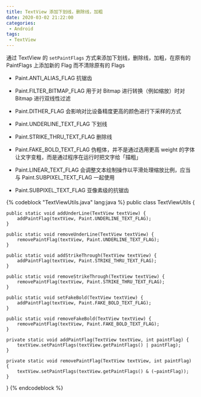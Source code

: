```yaml
---
title: TextView 添加下划线，删除线，加粗
date: 2020-03-02 21:22:00
categories: 
 - Android
tags: 
 - TextView
---
```


通过 TextView 的 `setPaintFlags` 方式来添加下划线，删除线，加粗，在原有的 PaintFlags 上添加新的 Flag 而不清除原有的 Flags

* Paint.ANTI_ALIAS_FLAG 抗锯齿

* Paint.FILTER_BITMAP_FLAG 用于对 Bitmap 进行转换（例如缩放）时对 Bitmap 进行双线性过滤

* Paint.DITHER_FLAG  会影响对比设备精度更高的颜色进行下采样的方式

* Paint.UNDERLINE_TEXT_FLAG 下划线

* Paint.STRIKE_THRU_TEXT_FLAG 删除线

* Paint.FAKE_BOLD_TEXT_FLAG 伪粗体，并不是通过选用更高 weight 的字体让文字变粗，而是通过程序在运行时把文字给「描粗」

* Paint.LINEAR_TEXT_FLAG 会调整文本绘制操作以平滑处理缩放比例，应当与 Paint.SUBPIXEL_TEXT_FLAG 一起使用

* Paint.SUBPIXEL_TEXT_FLAG 亚像素级的抗锯齿

{% codeblock "TextViewUtils.java" lang:java %}
public class TextViewUtils {

    public static void addUnderLine(TextView textView) {
        addPaintFlag(textView, Paint.UNDERLINE_TEXT_FLAG);
    }

    public static void removeUnderLine(TextView textView) {
        removePaintFlag(textView, Paint.UNDERLINE_TEXT_FLAG);
    }

    public static void addStrikeThrough(TextView textView) {
        addPaintFlag(textView, Paint.STRIKE_THRU_TEXT_FLAG);
    }

    public static void removeStrikeThrough(TextView textView) {
        removePaintFlag(textView, Paint.STRIKE_THRU_TEXT_FLAG);
    }

    public static void setFakeBold(TextView textView) {
        addPaintFlag(textView, Paint.FAKE_BOLD_TEXT_FLAG);
    }

    public static void removeFakeBold(TextView textView) {
        removePaintFlag(textView, Paint.FAKE_BOLD_TEXT_FLAG);
    }

    private static void addPaintFlag(TextView textView, int paintFlag) {
        textView.setPaintFlags(textView.getPaintFlags() | paintFlag);
    }

    private static void removePaintFlag(TextView textView, int paintFlag) {
        textView.setPaintFlags(textView.getPaintFlags() & (~paintFlag));
    }
}
{% endcodeblock %}
